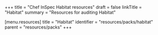 +++
title = "Chef InSpec Habitat resources"
draft = false
linkTitle = "Habitat"
summary = "Resources for auditing Habitat"

[menu.resources]
    title = "Habitat"
    identifier = "resources/packs/habitat"
    parent = "resources/packs"
+++